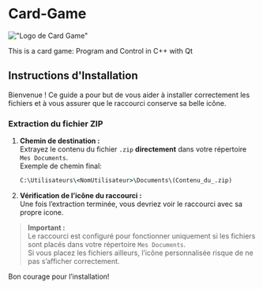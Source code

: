 # Card-Game

!["Logo de Card Game"](./Formation/icon.ico)

This is a card game: Program and Control in C++ with Qt

## Instructions d'Installation

Bienvenue ! Ce guide a pour but de vous aider à installer correctement les fichiers et à vous assurer que le raccourci conserve sa belle icône.

### Extraction du fichier ZIP

1. **Chemin de destination :**  
   Extrayez le contenu du fichier `.zip` **directement** dans votre répertoire `Mes Documents`.  
   Exemple de chemin final:

   ```cmd
   C:\Utilisateurs\<NomUtilisateur>\Documents\(Contenu_du_.zip)
   ```

2. **Vérification de l’icône du raccourci :**  
   Une fois l’extraction terminée, vous devriez voir le raccourci avec sa propre icone.  

> **Important :**  
> Le raccourci est configuré pour fonctionner uniquement si les fichiers sont placés dans votre répertoire `Mes Documents`.  
> Si vous placez les fichiers ailleurs, l’icône personnalisée risque de ne pas s’afficher correctement.

Bon courage pour l’installation!
